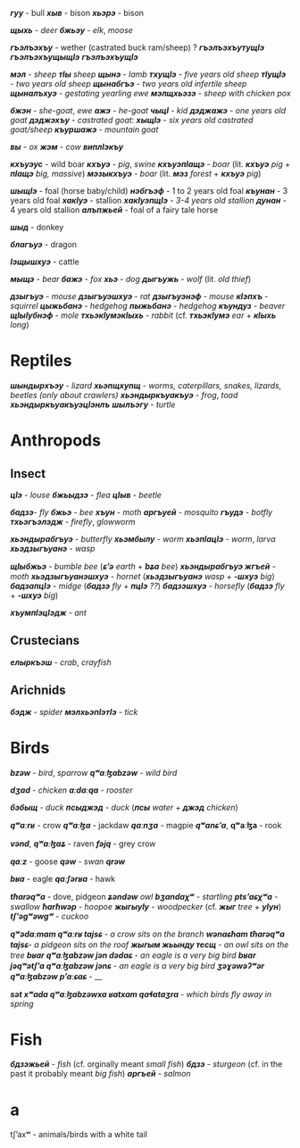 
**_гуу_** - bull
**_хыв_** - bison
**_хьэрэ_** - bison

**_щыхь_** - _deer_
**_бжьэу_** - _elk_, _moose_

**_гъэлъэхъу_** - wether (castrated buck ram/sheep) ?
**_гъэлъэхъутущIэ_**
**_гъэлъэхъущыщIэ_**
**_гъэлъэхъущIэ_**


**_мэл_** - _sheep_
**_тIы_** _sheep_
**_щынэ_** - _lamb_
**_тхущIэ_** - _five years old sheep_
**_тIущIэ_** - _two years old sheep_
**_щынабгъэ_** - _two years old infertile sheep_
**_щыналъхуэ_** - _gestating yearling ewe_
**_мэлщхьэзэ_** - _sheep with chicken pox_

**_бжэн_** - _she-goat_, _ewe_
**_ажэ_** - _he-goat_
**_чыцI_** - _kid_
**_дэджажэ_** - _one years old goat_
**_дэджэхъу_** - _castrated goat_:
**_хыщIэ_** - _six years old castrated goat/sheep_
**_къуршажэ_** - _mountain goat_

**_вы_** - _ox_
**_жэм_** - _cow_
**_виплIэкъу_**

**_кхъуэус_** - wild boar
**_кхъуэ_** - _pig_, _swine_
**_кхъуэпIащэ_** - _boar_ (lit. **_кхъуэ_** _pig_ + **_пIащэ_** _big, massive_)
**_мэзыкхъуэ_** - _boar_ (lit. **_мэз_** _forest_ + **_кхъуэ_** _pig_)


**_шыщIэ_** - foal (horse baby/child)
**_нэбгъэф_** - 1 to 2 years old foal
**_къунан_** - 3 years old foal
**_хакIуэ_** - stallion
**_хакIуэпщIэ_** - _3-4 years old stallion_
**_дунан_** - 4 years old stallion
**_алъпжьей_** - foal of a fairy tale horse


**_шыд_** - donkey




**_благъуэ_** - dragon


**_Iэщышхуэ_** - cattle

**_мыщэ_** - _bear_
**_бажэ_** - _fox_
**_хьэ_** - _dog_
**_дыгъужь_** - _wolf_ (lit. _old thief_)


**_дзыгъуэ_** - _mouse_
**_дзыгъуэшхуэ_** - _rat_
**_дзыгъуэнэф_** - _mouse_
**_кIэпхъ_** - _squirrel_
**_цыжьбанэ_** - _hedgehog_
**_пыжьбанэ_** - _hedgehog_
**_къундуз_** - _beaver_
**_щIыIубнэф_** - _mole_
**_тхьэкIумэкIыхь_** - _rabbit_ (cf. **_тхьэкIумэ_** _ear_ + **_кIыхь_** _long_)


# Reptiles
**_шындырхъэу_** - _lizard_
**_хьэпщхупщ_** - _worms, caterpillars, snakes, lizards, beetles (only about crawlers)_
**_хьэндыркъуакъуэ_** - _frog_, _toad_
**_хьэндыркъуакъуэцIэнлъ_**
**_шылъэгу_** - _turtle_

# Anthropods
## Insect

**_цIэ_** - _louse_
**_бжьыдзэ_** - _flea_
**_цIыв_** - _beetle_

**_бадзэ_**- _fly_
**_бжьэ_** - _bee_
**_хъун_** - _moth_
**_аргъуей_** - _mosquito_
**_гъудэ_** - _botfly_
**_тхьэгъэлэдж_** - _firefly_, _glowworm_

**_хьэндырабгъуэ_** - _butterfly_
**_хьэмбылу_** - _worm_
**_хьэпIацIэ_** - _worm_, _larva_
**_хьэдзыгъуанэ_** - _wasp_

**_щIыбжьэ_** - _bumble bee_ (**_ɕʼə_** _earth_ + **_bʑa_** _bee_)
**_хьэндырабгъуэ жгъей_** - _moth_
**_хьэдзыгъуанэшхуэ_** - _hornet_ (**_хьэдзыгъуанэ_** _wasp_ + **_-шхуэ_** _big_)
**_бадзапцIэ_** - _midge_ (**_бадзэ_** _fly_ + **_пцIэ_** _??_)
**_бадзэшхуэ_** - _horsefly_ (**_бадзэ_** _fly_ + **_-шхуэ_** _big_)


**_хъумпIэцIэдж_** - _ant_
## Crustecians
**_елыркъэш_** - _crab_, _crayfish_
## Arichnids
**_бэдж_** - _spider_
**_мэлхьэпIэтIэ_** - _tick_



# Birds
**_bzəw_** - _bird_, _sparrow_
**_qʷaːɮabzəw_** - _wild bird_

**_dʒad_** - _chicken_
**_aːdaːqa_** - _rooster_

**_бэбыщ_** - _duck_
**_псыджэд_** - _duck_ (**_псы_** _water_ + **_джэд_** _chicken_)

**_qʷaːrʁ_** - crow
**_qʷaːɮa_** - jackdaw
**_qaːnʒa_** - magpie
**_qʷanɕʼa_**, **qʷaːɮa** - rook

**_vənd_**, **_qʷaːɮaʑ_** - raven
**_fəjq_** - grey crow

**_qaːz_** - goose
**_qəw_** - _swan_
**_qrəw_**

**_bʁa_** - eagle
**_qaːʃərʁa_** - hawk

**_tħarəqʷa_** - dove, pidgeon
**_ʑəndəw_** _owl_
**_bʒandaχʷ_** - _startling_
**_ptsʼaɕχʷa_** - _swallow_
**_ħarħwəp_** - _hoopoe_
**_жыгыуIу_** - _woodpecker_ (cf. **_жыг_** _tree_ + **_уIун_**)
**_tʃʼəgʷəwgʷ_** - _cuckoo_

**_qʷədaːmam qʷaːrʁ  tajsɕ_** - _a crow sits on the branch_
**_wənaɕħam tħarəqʷa tajsɕ_**- _a pidgeon sits on the roof_
**_жыгым жьынду тесщ_** - _an owl sits on the tree_
**_bʁar qʷaːɮabzəw jən dədaɕ_** - _an eagle is a very big bird_
**_bʁar jəqʷətʃʼa qʷaːɮabzəw jənɕ_** - _an eagle is a very big bird_
**_ʒəɣəwəʔʷər qʷaːɮabzəw pʼaːɕaɕ_** - __

**_sət xʷada qʷaːɮabzəwxa ʁatxam qaɬataʒra_** - _which birds fly away in spring_

# Fish
**_бдзэжьей_** - _fish_ (cf. orginally meant _small fish_)
**_бдзэ_** - _sturgeon_ (cf. in the past it probably meant _big fish_)
**_аргъей_** - _salmon_


# a
tʃʼaxʷ - animals/birds with a white tail
